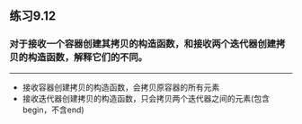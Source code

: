## 练习9.12
### 对于接收一个容器创建其拷贝的构造函数，和接收两个迭代器创建拷贝的构造函数，解释它们的不同。
***
* 接收容器创建拷贝的构造函数，会拷贝原容器的所有元素
* 接收迭代器创建拷贝的构造函数，只会拷贝两个迭代器之间的元素(包含begin，不含end)